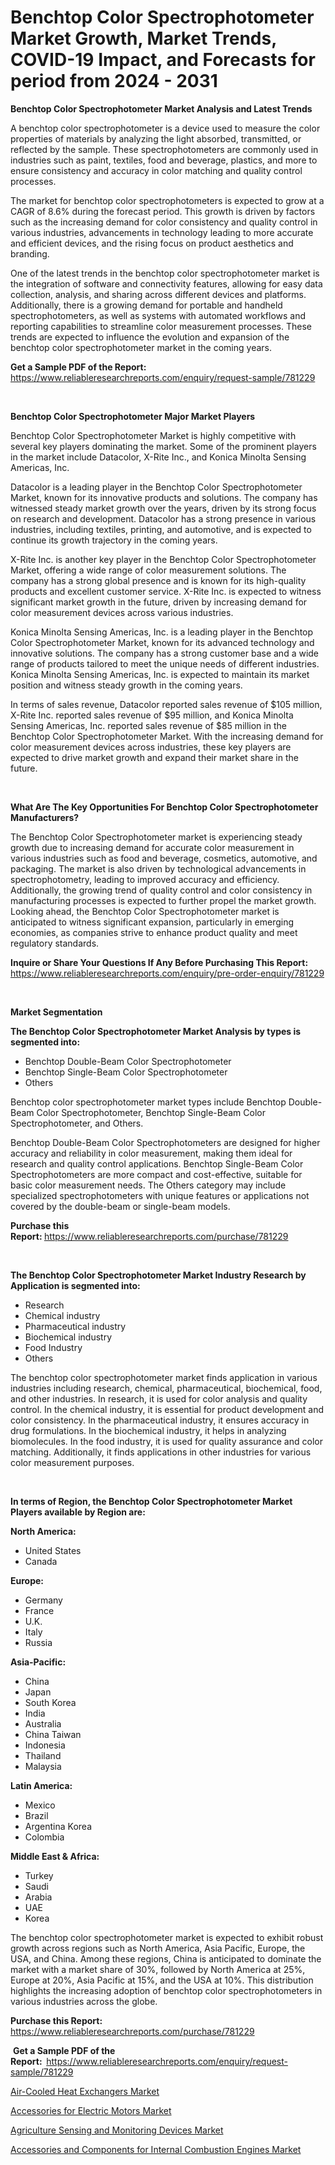 <p><h1>Benchtop Color Spectrophotometer Market Growth, Market Trends, COVID-19 Impact, and Forecasts for period from 2024 - 2031</h1></p><p><strong>Benchtop Color Spectrophotometer Market Analysis and Latest Trends</strong></p>
<p><p>A benchtop color spectrophotometer is a device used to measure the color properties of materials by analyzing the light absorbed, transmitted, or reflected by the sample. These spectrophotometers are commonly used in industries such as paint, textiles, food and beverage, plastics, and more to ensure consistency and accuracy in color matching and quality control processes.</p><p>The market for benchtop color spectrophotometers is expected to grow at a CAGR of 8.6% during the forecast period. This growth is driven by factors such as the increasing demand for color consistency and quality control in various industries, advancements in technology leading to more accurate and efficient devices, and the rising focus on product aesthetics and branding.</p><p>One of the latest trends in the benchtop color spectrophotometer market is the integration of software and connectivity features, allowing for easy data collection, analysis, and sharing across different devices and platforms. Additionally, there is a growing demand for portable and handheld spectrophotometers, as well as systems with automated workflows and reporting capabilities to streamline color measurement processes. These trends are expected to influence the evolution and expansion of the benchtop color spectrophotometer market in the coming years.</p></p>
<p><strong>Get a Sample PDF of the Report:&nbsp;</strong> <a href="https://www.reliableresearchreports.com/enquiry/request-sample/781229">https://www.reliableresearchreports.com/enquiry/request-sample/781229</a></p>
<p>&nbsp;</p>
<p><strong>Benchtop Color Spectrophotometer Major Market Players</strong></p>
<p><p>Benchtop Color Spectrophotometer Market is highly competitive with several key players dominating the market. Some of the prominent players in the market include Datacolor, X-Rite Inc., and Konica Minolta Sensing Americas, Inc.</p><p>Datacolor is a leading player in the Benchtop Color Spectrophotometer Market, known for its innovative products and solutions. The company has witnessed steady market growth over the years, driven by its strong focus on research and development. Datacolor has a strong presence in various industries, including textiles, printing, and automotive, and is expected to continue its growth trajectory in the coming years.</p><p>X-Rite Inc. is another key player in the Benchtop Color Spectrophotometer Market, offering a wide range of color measurement solutions. The company has a strong global presence and is known for its high-quality products and excellent customer service. X-Rite Inc. is expected to witness significant market growth in the future, driven by increasing demand for color measurement devices across various industries.</p><p>Konica Minolta Sensing Americas, Inc. is a leading player in the Benchtop Color Spectrophotometer Market, known for its advanced technology and innovative solutions. The company has a strong customer base and a wide range of products tailored to meet the unique needs of different industries. Konica Minolta Sensing Americas, Inc. is expected to maintain its market position and witness steady growth in the coming years.</p><p>In terms of sales revenue, Datacolor reported sales revenue of $105 million, X-Rite Inc. reported sales revenue of $95 million, and Konica Minolta Sensing Americas, Inc. reported sales revenue of $85 million in the Benchtop Color Spectrophotometer Market. With the increasing demand for color measurement devices across industries, these key players are expected to drive market growth and expand their market share in the future.</p></p>
<p>&nbsp;</p>
<p><strong>What Are The Key Opportunities For Benchtop Color Spectrophotometer Manufacturers?</strong></p>
<p><p>The Benchtop Color Spectrophotometer market is experiencing steady growth due to increasing demand for accurate color measurement in various industries such as food and beverage, cosmetics, automotive, and packaging. The market is also driven by technological advancements in spectrophotometry, leading to improved accuracy and efficiency. Additionally, the growing trend of quality control and color consistency in manufacturing processes is expected to further propel the market growth. Looking ahead, the Benchtop Color Spectrophotometer market is anticipated to witness significant expansion, particularly in emerging economies, as companies strive to enhance product quality and meet regulatory standards.</p></p>
<p><strong>Inquire or Share Your Questions If Any Before Purchasing This Report:</strong> <a href="https://www.reliableresearchreports.com/enquiry/pre-order-enquiry/781229">https://www.reliableresearchreports.com/enquiry/pre-order-enquiry/781229</a></p>
<p>&nbsp;</p>
<p><strong>Market Segmentation</strong></p>
<p><strong>The Benchtop Color Spectrophotometer Market Analysis by types is segmented into:</strong></p>
<p><ul><li>Benchtop Double-Beam Color Spectrophotometer</li><li>Benchtop Single-Beam Color Spectrophotometer</li><li>Others</li></ul></p>
<p><p>Benchtop color spectrophotometer market types include Benchtop Double-Beam Color Spectrophotometer, Benchtop Single-Beam Color Spectrophotometer, and Others. </p><p>Benchtop Double-Beam Color Spectrophotometers are designed for higher accuracy and reliability in color measurement, making them ideal for research and quality control applications. Benchtop Single-Beam Color Spectrophotometers are more compact and cost-effective, suitable for basic color measurement needs. The Others category may include specialized spectrophotometers with unique features or applications not covered by the double-beam or single-beam models.</p></p>
<p><strong>Purchase this Report:&nbsp;</strong><a href="https://www.reliableresearchreports.com/purchase/781229">https://www.reliableresearchreports.com/purchase/781229</a></p>
<p>&nbsp;</p>
<p><strong>The Benchtop Color Spectrophotometer Market Industry Research by Application is segmented into:</strong></p>
<p><ul><li>Research</li><li>Chemical industry</li><li>Pharmaceutical industry</li><li>Biochemical industry</li><li>Food Industry</li><li>Others</li></ul></p>
<p><p>The benchtop color spectrophotometer market finds application in various industries including research, chemical, pharmaceutical, biochemical, food, and other industries. In research, it is used for color analysis and quality control. In the chemical industry, it is essential for product development and color consistency. In the pharmaceutical industry, it ensures accuracy in drug formulations. In the biochemical industry, it helps in analyzing biomolecules. In the food industry, it is used for quality assurance and color matching. Additionally, it finds applications in other industries for various color measurement purposes.</p></p>
<p>&nbsp;</p>
<p><strong>In terms of Region, the Benchtop Color Spectrophotometer Market Players available by Region are:</strong></p>
<p>
    <p> <strong> North America: </strong>
        <ul>
            <li>United States</li>
            <li>Canada</li>
        </ul>
        </p> 
    <p> <strong> Europe: </strong>
        <ul>
            <li>Germany</li>
            <li>France</li>
            <li>U.K.</li>
            <li>Italy</li>
            <li>Russia</li>
        </ul>
        </p> 
    <p> <strong> Asia-Pacific: </strong>
        <ul>
            <li>China</li>
            <li>Japan</li>
            <li>South Korea</li>
            <li>India</li>
            <li>Australia</li>
            <li>China Taiwan</li>
            <li>Indonesia</li>
            <li>Thailand</li>
            <li>Malaysia</li>
        </ul>
        </p> 
    <p> <strong> Latin America: </strong>
        <ul>
            <li>Mexico</li>
            <li>Brazil</li>
            <li>Argentina Korea</li>
            <li>Colombia</li>
        </ul>
        </p> 
    <p> <strong> Middle East & Africa: </strong>
        <ul>
            <li>Turkey</li>
            <li>Saudi</li>
            <li>Arabia</li>
            <li>UAE</li>
            <li>Korea</li>
        </ul>
    </p>
    </p>
<p><p>The benchtop color spectrophotometer market is expected to exhibit robust growth across regions such as North America, Asia Pacific, Europe, the USA, and China. Among these regions, China is anticipated to dominate the market with a market share of 30%, followed by North America at 25%, Europe at 20%, Asia Pacific at 15%, and the USA at 10%. This distribution highlights the increasing adoption of benchtop color spectrophotometers in various industries across the globe.</p></p>
<p><strong>Purchase this Report: </strong><a href="https://www.reliableresearchreports.com/purchase/781229">https://www.reliableresearchreports.com/purchase/781229</a></p>
<p>&nbsp;<strong>Get a Sample PDF of the Report:&nbsp;&nbsp;</strong><a href="https://www.reliableresearchreports.com/enquiry/request-sample/781229">https://www.reliableresearchreports.com/enquiry/request-sample/781229</a></p>
<p><strong></strong></p>
<p><p><a href="https://github.com/provorikovar/Market-Research-Report-List-3/blob/main/air-cooled-heat-exchangers-market.md">Air-Cooled Heat Exchangers Market</a></p><p><a href="https://github.com/Sinjinluong3e0awx2m195k76/Market-Research-Report-List-1/blob/main/accessories-for-electric-motors-market.md">Accessories for Electric Motors Market</a></p><p><a href="https://github.com/CliffMedina6/Market-Research-Report-List-3/blob/main/agriculture-sensing-and-monitoring-devices-market.md">Agriculture Sensing and Monitoring Devices Market</a></p><p><a href="https://github.com/shotows/Market-Research-Report-List-1/blob/main/accessories-and-components-for-internal-combustion-engines-market.md">Accessories and Components for Internal Combustion Engines Market</a></p></p>